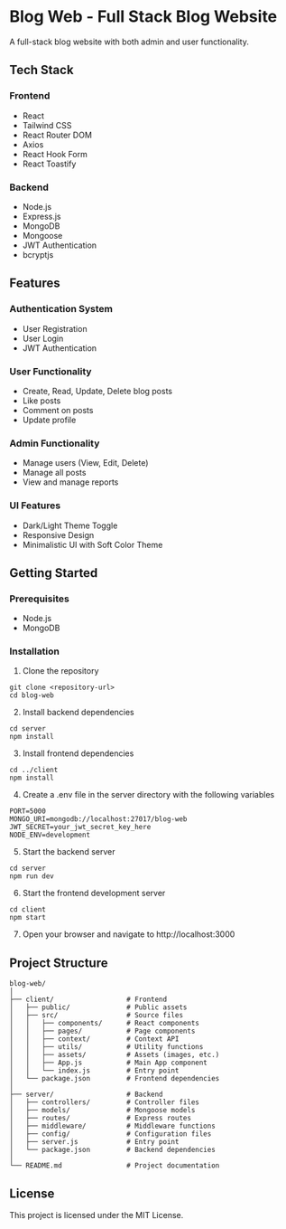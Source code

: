 # Blog Web - Full Stack Blog Website

A full-stack blog website with both admin and user functionality.

## Tech Stack

### Frontend
- React
- Tailwind CSS
- React Router DOM
- Axios
- React Hook Form
- React Toastify

### Backend
- Node.js
- Express.js
- MongoDB
- Mongoose
- JWT Authentication
- bcryptjs

## Features

### Authentication System
- User Registration
- User Login
- JWT Authentication

### User Functionality
- Create, Read, Update, Delete blog posts
- Like posts
- Comment on posts
- Update profile

### Admin Functionality
- Manage users (View, Edit, Delete)
- Manage all posts
- View and manage reports

### UI Features
- Dark/Light Theme Toggle
- Responsive Design
- Minimalistic UI with Soft Color Theme

## Getting Started

### Prerequisites
- Node.js
- MongoDB

### Installation

1. Clone the repository
```
git clone <repository-url>
cd blog-web
```

2. Install backend dependencies
```
cd server
npm install
```

3. Install frontend dependencies
```
cd ../client
npm install
```

4. Create a .env file in the server directory with the following variables
```
PORT=5000
MONGO_URI=mongodb://localhost:27017/blog-web
JWT_SECRET=your_jwt_secret_key_here
NODE_ENV=development
```

5. Start the backend server
```
cd server
npm run dev
```

6. Start the frontend development server
```
cd client
npm start
```

7. Open your browser and navigate to http://localhost:3000

## Project Structure

```
blog-web/
│
├── client/                  # Frontend
│   ├── public/              # Public assets
│   ├── src/                 # Source files
│   │   ├── components/      # React components
│   │   ├── pages/           # Page components
│   │   ├── context/         # Context API
│   │   ├── utils/           # Utility functions
│   │   ├── assets/          # Assets (images, etc.)
│   │   ├── App.js           # Main App component
│   │   └── index.js         # Entry point
│   └── package.json         # Frontend dependencies
│
├── server/                  # Backend
│   ├── controllers/         # Controller files
│   ├── models/              # Mongoose models
│   ├── routes/              # Express routes
│   ├── middleware/          # Middleware functions
│   ├── config/              # Configuration files
│   ├── server.js            # Entry point
│   └── package.json         # Backend dependencies
│
└── README.md                # Project documentation
```

## License

This project is licensed under the MIT License. 